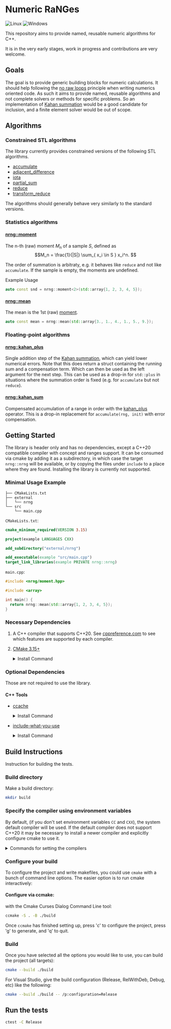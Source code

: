 # Numeric RaNGes

![Linux](https://github.com/fweik/nrng/workflows/Linux/badge.svg)
![Windows](https://ci.appveyor.com/api/projects/status/1hegoxj10724qbu8?svg=true)

This repository aims to provide named, reusable numeric algorithms for C++.

It is in the very early stages, work in progress and contributions are very welcome.

## Goals

The goal is to provide generic building blocks for numeric calculations. It should help following the [no raw loops](https://www.youtube.com/watch?v=W2tWOdzgXHA)
principle when writing numerics oriented code. As such it aims to provide named, reusable algorithms and not complete solvers or methods for specific problems. So an
implementation of [Kahan summation](https://en.wikipedia.org/wiki/Kahan_summation_algorithm) would be a good candidate for inclusion, and a finite element solver would be out of scope.

## Algorithms

### Constrained STL algorithms

The library currently provides constrained versions of the
following STL algorithms.

- [accumulate](include/nrng/accumulate.hpp)
- [adjacent_difference](include/nrng/adjacent_difference.hpp)
- [iota](include/nrng/iota.hpp)
- [partial_sum](include/nrng/partial_sum.hpp)
- [reduce](include/nrng/reduce.hpp)
- [transform_reduce](include/nrng/transform_reduce.hpp)

The algorithms should generally behave very similarly to
the standard versions.

### Statistics algorithms

#### [nrng::moment](include/nrng/moment.hpp)

The n-th (raw) moment $M_n$ of a sample $S$, defined as
$$M_n = \frac{1}{|S|} \sum_{ x_i \in S } x_i^n. $$

The order of summation is arbitraty, e.g. it behaves like `reduce` and not like `accumulate`. If the sample is empty,
the moments are undefined.

Example Usage

```c++
auto const snd = nrng::moment<2>(std::array{1, 2, 3, 4, 5});
```

#### [nrng::mean](include/nrng/moment.hpp)

The mean is the 1st (raw) [moment](#nrngmoment).

```c++
auto const mean = nrng::mean(std::array{3., 1., 4., 1., 5., 9.});
```

### Floating-point algorithms

#### [nrng::kahan_plus](include/nrng/kahan.hpp)

Single addition step of the [Kahan summation](https://en.wikipedia.org/wiki/Kahan_summation_algorithm), which can yield lower numerical errors. Note that this does return a struct
containing the running sum and a compensation term. Which can
then be used as the left argument for the next step. This can be
used as a drop-in for `std::plus` in situations where the summation order is fixed (e.g. for `accumulate` but not `reduce`).

#### [nrng::kahan_sum](include/nrng/kahan.hpp)

 Compensated accumulation of a range in order with the [kahan_plus](#nrngkahan_plus) operator. This is a drop-in replacement for `accumulate(rng, init)` with error compensation.

## Getting Started

The library is header only and has no dependencies, except a C++20 compatible compiler with concept and
ranges support. It can be consumed via cmake by adding it as a subdirectory, in which case the target
`nrng::nrng` will be available, or by copying the files under `include` to a place where they are found.
Installing the library is currently not supported.

### Minimal Usage Example

```tree
├── CMakeLists.txt
├── external
│   └── nrng
└── src
    └── main.cpp
```

`CMakeLists.txt`:

```cmake
cmake_minimum_required(VERSION 3.15)

project(example LANGUAGES CXX)

add_subdirectory("external/nrng")

add_executable(example "src/main.cpp")
target_link_libraries(example PRIVATE nrng::nrng)
```

`main.cpp`:

```c++
#include <nrng/moment.hpp>

#include <array>

int main() {
  return nrng::mean(std::array{1, 2, 3, 4, 5});
}
```

### Necessary Dependencies

1. A C++ compiler that supports C++20.
See [cppreference.com](https://en.cppreference.com/w/cpp/compiler_support)
to see which features are supported by each compiler.
2. [CMake 3.15+](https://cmake.org/)
	<details>
	<summary>Install Command</summary>
	
	- Debian/Ubuntu:
		
			sudo apt-get install cmake
	
	- Windows:
		
			choco install cmake -y
	
	- MacOS:
	 		
			brew install cmake
	
	</details>

### Optional Dependencies

Those are not required to use the library.

#### C++ Tools
  * [ccache](https://ccache.dev/)
	<details>
	<summary>Install Command</summary>

	- Debian/Ubuntu:
		
			sudo apt-get install ccache

	- Windows:
		
			choco install ccache -y

	- MacOS:
 		
			brew install ccache

	</details>


  * [include-what-you-use](https://include-what-you-use.org/)
	<details>
	<summary>Install Command</summary>

	Follow instructions here:
	https://github.com/include-what-you-use/include-what-you-use#how-to-install
	</details>

## Build Instructions

Instruction for building the tests.

### Build directory

Make a build directory:

```bash
mkdir build
```

### Specify the compiler using environment variables

By default, (if you don't set environment variables `CC` and `CXX`), the system default compiler will be used. If the default compiler does not
support C++20 it may be necessary to install a newer compiler and explicitly configure cmake to use it.

<details>
<summary>Commands for setting the compilers </summary>

- Debian/Ubuntu/MacOS:
	
	Set your desired compiler (`clang`, `gcc`, etc):
		
	- Temporarily (only for the current shell)
	
		Run one of the followings in the terminal:
	
		- clang
		
				CC=clang CXX=clang++
			
		- gcc
		
				CC=gcc CXX=g++
	
	- Permanent:

		Open `~/.bashrc` using your text editor:
			
			gedit ~/.bashrc
			
		Add `CC` and `CXX` to point to the compilers:
			
			export CC=clang
			export CXX=clang++
			
		Save and close the file.

- Windows:

	- Permanent:
	
		Run one of the followings in PowerShell:
				
		- Visual Studio generator and compiler (cl)
			
				[Environment]::SetEnvironmentVariable("CC", "cl.exe", "User")
				[Environment]::SetEnvironmentVariable("CXX", "cl.exe", "User")
				refreshenv
			
		  Set the architecture using [vsvarsall](https://docs.microsoft.com/en-us/cpp/build/building-on-the-command-line?view=vs-2019#vcvarsall-syntax):
			
				vsvarsall.bat x64

		- clang

				[Environment]::SetEnvironmentVariable("CC", "clang.exe", "User")
				[Environment]::SetEnvironmentVariable("CXX", "clang++.exe", "User")
				refreshenv
	 
		- gcc

				[Environment]::SetEnvironmentVariable("CC", "gcc.exe", "User")
				[Environment]::SetEnvironmentVariable("CXX", "g++.exe", "User")
				refreshenv
	 

  - Temporarily (only for the current shell):
		
			$Env:CC="clang.exe"
			$Env:CXX="clang++.exe"
			
</details>

### Configure your build

To configure the project and write makefiles, you could use `cmake` with a bunch of command line options.
The easier option is to run cmake interactively:

#### **Configure via ccmake**:

with the Cmake Curses Dialog Command Line tool:  

```bash
ccmake -S . -B ./build
```

Once `ccmake` has finished setting up, press 'c' to configure the project,  press 'g' to generate, and 'q' to quit.

### Build

Once you have selected all the options you would like to use, you can build the project (all targets):

```bash
cmake --build ./build
```

For Visual Studio, give the build configuration (Release, RelWithDeb, Debug, etc) like the following:

```bash
cmake --build ./build -- /p:configuration=Release
```

## Run the tests

```bash
ctest -C Release
```
